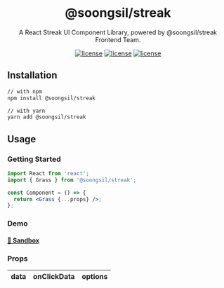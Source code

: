 <div align="center">

<h1>@soongsil/streak</h1>

A React Streak UI Component Library, powered by @soongsil/streak Frontend Team.

[![license](https://badgen.net/github/license/Soongsil-Developers/streak)](https://github.com/Soongsil-Developers/streak/blob/main/LICENSE)
[![license](https://badgen.net/npm/v/@soongsil/streak)](https://www.npmjs.com/package/@soongsil/streak)
[![license](https://badgen.net/npm/types/@soongsil/streak)](https://www.npmjs.com/package/@soongsil/streak)

</div>

## Installation

```sh
// with npm
npm install @soongsil/streak

// with yarn
yarn add @soongsil/streak
```

## Usage

### Getting Started

```jsx
import React from 'react';
import { Grass } from '@soongsil/streak';

const Component = () => {
  return <Grass {...props} />;
};
```

### Demo

#### [👀 Sandbox](https://codesandbox.io/s/elated-satoshi-9ex2pl)

### Props

| data | onClickData | options |
| :--: | :---------: | :-----: |
